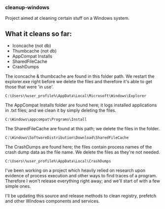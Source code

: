 ### cleanup-windows

Project aimed at cleaning certain stuff on a Windows system.

## What it cleans so far:

* Iconcache (not db)
* Thumbcache (not db)
* AppCompat Installs
* SharedFileCache
* CrashDumps

The iconcache & thumbcache are found in this folder path. We restart the explorer.exe right before we delete the files and therefore it's able to get those that were 'in use'.
```
C:\Users\%user_profile%\AppData\Local\Microsoft\Windows\Explorer
```

The AppCompat Installs folder are found here; it logs installed applications in .txt files; and we clean it by simply deleting the files.
```
C:\Windows\appcompat\Programs\Install
```

The SharedFileCache are found at this path; we delete the files in the folder.
```
C:\Windows\SoftwareDistribution\Download\SharedFileCache
```

The CrashDumps are found here; the files contain process names of the crash dump data as the file name. We delete the files as they're not needed.
```
C:\Users\%user_profile%\AppData\Local\CrashDumps
```

I've been working on a project which heavily relied on research upon evidence of process execution and other ways to find traces of a program. Therefore I won't release everything right away; and we'll start of with a few simple ones.

I'll be updating this source and release methods to clean registry, prefetch and other Windows components and services.
